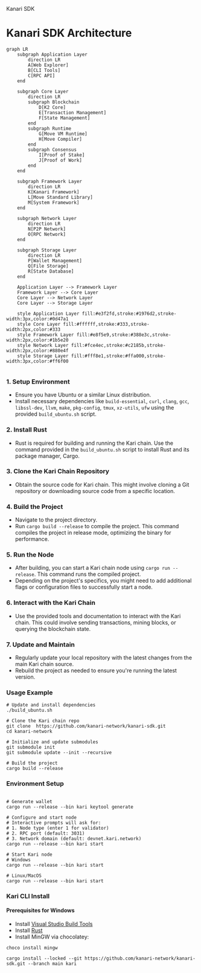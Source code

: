 Kanari SDK

# Kanari SDK Architecture

```mermaid
graph LR
    subgraph Application Layer
        direction LR
        A[Web Explorer]
        B[CLI Tools]
        C[RPC API]
    end

    subgraph Core Layer
        direction LR
        subgraph Blockchain
            D[K2 Core]
            E[Transaction Management]
            F[State Management]
        end
        subgraph Runtime
            G[Move VM Runtime]
            H[Move Compiler]
        end
        subgraph Consensus
            I[Proof of Stake]
            J[Proof of Work]
        end
    end

    subgraph Framework Layer
        direction LR
        K[Kanari Framework]
        L[Move Standard Library]
        M[System Framework]
    end

    subgraph Network Layer
        direction LR
        N[P2P Network]
        O[RPC Network]
    end

    subgraph Storage Layer
        direction LR
        P[Wallet Management]
        Q[File Storage]
        R[State Database]
    end

    Application Layer --> Framework Layer
    Framework Layer --> Core Layer
    Core Layer --> Network Layer
    Core Layer --> Storage Layer

    style Application Layer fill:#e3f2fd,stroke:#1976d2,stroke-width:3px,color:#0d47a1
    style Core Layer fill:#ffffff,stroke:#333,stroke-width:2px,color:#333
    style Framework Layer fill:#e8f5e9,stroke:#388e3c,stroke-width:2px,color:#1b5e20
    style Network Layer fill:#fce4ec,stroke:#c2185b,stroke-width:2px,color:#880e4f
    style Storage Layer fill:#fff8e1,stroke:#ffa000,stroke-width:3px,color:#ff6f00
   
```

### 1. Setup Environment
- Ensure you have Ubuntu or a similar Linux distribution.
- Install necessary dependencies like `build-essential`, `curl`, `clang`, `gcc`, `libssl-dev`, `llvm`, `make`, `pkg-config`, `tmux`, `xz-utils`, `ufw` using the provided `build_ubuntu.sh` script.

### 2. Install Rust
- Rust is required for building and running the Kari chain. Use the command provided in the `build_ubuntu.sh` script to install Rust and its package manager, Cargo.

### 3. Clone the Kari Chain Repository
- Obtain the source code for Kari chain. This might involve cloning a Git repository or downloading source code from a specific location.

### 4. Build the Project
- Navigate to the project directory.
- Run `cargo build --release` to compile the project. This command compiles the project in release mode, optimizing the binary for performance.

### 5. Run the Node
- After building, you can start a Kari chain node using `cargo run --release`. This command runs the compiled project.
- Depending on the project's specifics, you might need to add additional flags or configuration files to successfully start a node.

### 6. Interact with the Kari Chain
- Use the provided tools and documentation to interact with the Kari chain. This could involve sending transactions, mining blocks, or querying the blockchain state.

### 7. Update and Maintain
- Regularly update your local repository with the latest changes from the main Kari chain source.
- Rebuild the project as needed to ensure you're running the latest version.

### Usage Example
```shell
# Update and install dependencies
./build_ubuntu.sh

# Clone the Kari chain repo 
git clone  https://github.com/kanari-network/kanari-sdk.git
cd kanari-network

# Initialize and update submodules
git submodule init
git submodule update --init --recursive

# Build the project
cargo build --release
```

### Environment Setup
```shell

# Generate wallet
cargo run --release --bin kari keytool generate

# Configure and start node
# Interactive prompts will ask for:
# 1. Node type (enter 1 for validator)
# 2. RPC port (default: 3031)
# 3. Network domain (default: devnet.kari.network)
cargo run --release --bin kari start

# Start Kari node
# Windows
cargo run --release --bin kari start

# Linux/MacOS
cargo run --release --bin kari start
```

### Kari CLI Install

#### Prerequisites for Windows
- Install [Visual Studio Build Tools](https://visualstudio.microsoft.com/visual-cpp-build-tools/)
- Install [Rust](https://www.rust-lang.org/tools/install)
- Install MinGW via chocolatey:
```shell
choco install mingw
```
```shell
cargo install --locked --git https://github.com/kanari-network/kanari-sdk.git --branch main kari
```
